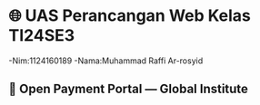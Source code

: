 # 🌐 UAS Perancangan Web Kelas TI24SE3  
  -Nim:1124160189
  -Nama:Muhammad Raffi Ar-rosyid
## 📄 Open Payment Portal — Global Institute
